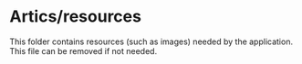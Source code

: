 # Artics/resources

This folder contains resources (such as images) needed by the application. This file can
be removed if not needed.
